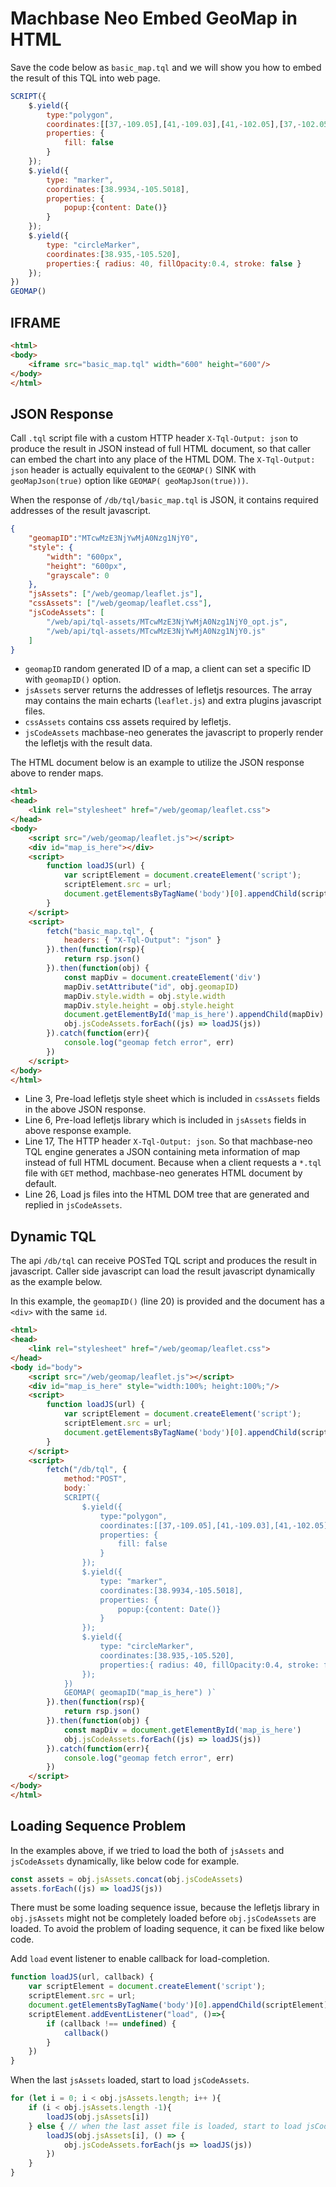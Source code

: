 # Machbase Neo Embed GeoMap in HTML

Save the code below as `basic_map.tql` and we will show you how to embed the result of this TQL into web page.

```js
SCRIPT({
    $.yield({
        type:"polygon",
        coordinates:[[37,-109.05],[41,-109.03],[41,-102.05],[37,-102.05]],
        properties: {
            fill: false
        }
    });
    $.yield({
        type: "marker",
        coordinates:[38.9934,-105.5018],
        properties: {
            popup:{content: Date()}
        }
    });
    $.yield({
        type: "circleMarker",
        coordinates:[38.935,-105.520],
        properties:{ radius: 40, fillOpacity:0.4, stroke: false }
    });
})
GEOMAP()
```

## IFRAME

```html
<html>
<body>
    <iframe src="basic_map.tql" width="600" height="600"/>
</body>
</html>
```

## JSON Response

Call `.tql` script file with a custom HTTP header `X-Tql-Output: json` to produce the result in JSON instead of full HTML document, so that caller can embed the chart into any place of the HTML DOM. The `X-Tql-Output: json` header is actually equivalent to the `GEOMAP()` SINK with `geoMapJson(true)` option like `GEOMAP( geoMapJson(true)))`.

When the response of `/db/tql/basic_map.tql` is JSON, it contains required addresses of the result javascript.

```json
{
    "geomapID":"MTcwMzE3NjYwMjA0Nzg1NjY0",
    "style": {
        "width": "600px",
        "height": "600px",
        "grayscale": 0
    },
    "jsAssets": ["/web/geomap/leaflet.js"],
    "cssAssets": ["/web/geomap/leaflet.css"],
	"jsCodeAssets": [
        "/web/api/tql-assets/MTcwMzE3NjYwMjA0Nzg1NjY0_opt.js",
        "/web/api/tql-assets/MTcwMzE3NjYwMjA0Nzg1NjY0.js"
    ]
}
```

- `geomapID` random generated ID of a map, a client can set a specific ID with `geomapID()` option.
- `jsAssets` server returns the addresses of lefletjs resources. The array may contains the main echarts (`leaflet.js`) and extra plugins javascript files.
- `cssAssets` contains css assets required by lefletjs.
- `jsCodeAssets` machbase-neo generates the javascript to properly render the lefletjs with the result data.

The HTML document below is an example to utilize the JSON response above to render maps.

```html
<html>
<head>
    <link rel="stylesheet" href="/web/geomap/leaflet.css">
</head>
<body>
    <script src="/web/geomap/leaflet.js"></script>
    <div id="map_is_here"></div>
    <script>
        function loadJS(url) {
            var scriptElement = document.createElement('script');
            scriptElement.src = url;
            document.getElementsByTagName('body')[0].appendChild(scriptElement);
        }
    </script>
    <script>
        fetch("basic_map.tql", {
            headers: { "X-Tql-Output": "json" }
        }).then(function(rsp){
            return rsp.json()
        }).then(function(obj) {
            const mapDiv = document.createElement('div')
            mapDiv.setAttribute("id", obj.geomapID)
            mapDiv.style.width = obj.style.width
            mapDiv.style.height = obj.style.height
            document.getElementById('map_is_here').appendChild(mapDiv)
            obj.jsCodeAssets.forEach((js) => loadJS(js))
        }).catch(function(err){
            console.log("geomap fetch error", err)
        })
    </script>
</body>
</html>
```

- Line 3, Pre-load lefletjs style sheet which is included in `cssAssets` fields in the above JSON response.
- Line 6, Pre-load lefletjs library which is included in `jsAssets` fields in above response example.
- Line 17, The HTTP header `X-Tql-Output: json`. So that machbase-neo TQL engine generates a JSON containing meta information of map instead of full HTML document. Because when a client requests a `*.tql` file with `GET` method, machbase-neo generates HTML document by default.
- Line 26, Load js files into the HTML DOM tree that are generated and replied in `jsCodeAssets`.

## Dynamic TQL

The api `/db/tql` can receive POSTed TQL script and produces the result in javascript. Caller side javascript can load the result javascript dynamically as the example below.

In this example, the `geomapID()` (line 20) is provided and the document has a `<div>` with the same `id`.

```html
<html>
<head>
    <link rel="stylesheet" href="/web/geomap/leaflet.css">
</head>
<body id="body">
    <script src="/web/geomap/leaflet.js"></script>
    <div id="map_is_here" style="width:100%; height:100%;"/>
    <script>
        function loadJS(url) {
            var scriptElement = document.createElement('script');
            scriptElement.src = url;
            document.getElementsByTagName('body')[0].appendChild(scriptElement);
        }
    </script>
    <script>
        fetch("/db/tql", {
            method:"POST", 
            body:`
            SCRIPT({
                $.yield({
                    type:"polygon",
                    coordinates:[[37,-109.05],[41,-109.03],[41,-102.05],[37,-102.05]],
                    properties: {
                        fill: false
                    }
                });
                $.yield({
                    type: "marker",
                    coordinates:[38.9934,-105.5018],
                    properties: {
                        popup:{content: Date()}
                    }
                });
                $.yield({
                    type: "circleMarker",
                    coordinates:[38.935,-105.520],
                    properties:{ radius: 40, fillOpacity:0.4, stroke: false }
                });
            })
            GEOMAP( geomapID("map_is_here") )`
        }).then(function(rsp){
            return rsp.json()
        }).then(function(obj) {
            const mapDiv = document.getElementById('map_is_here')
            obj.jsCodeAssets.forEach((js) => loadJS(js))
        }).catch(function(err){
            console.log("geomap fetch error", err)
        })
    </script>
</body>
</html>
```

## Loading Sequence Problem

In the examples above, if we tried to load the both of `jsAssets` and `jsCodeAssets` dynamically, like below code for example.

```js
const assets = obj.jsAssets.concat(obj.jsCodeAssets)
assets.forEach((js) => loadJS(js))
```

There must be some loading sequence issue, because the lefletjs library in `obj.jsAssets` might not be completely loaded before `obj.jsCodeAssets` are loaded. To avoid the problem of loading sequence, it can be fixed like below code.

Add `load` event listener to enable callback for load-completion.

```js
function loadJS(url, callback) {
    var scriptElement = document.createElement('script');
    scriptElement.src = url;
    document.getElementsByTagName('body')[0].appendChild(scriptElement);
    scriptElement.addEventListener("load", ()=>{
        if (callback !== undefined) {
            callback()
        }
    })
}
```

When the last `jsAssets` loaded, start to load `jsCodeAssets`.

```js
for (let i = 0; i < obj.jsAssets.length; i++ ){
    if (i < obj.jsAssets.length -1){ 
        loadJS(obj.jsAssets[i])
    } else { // when the last asset file is loaded, start to load jsCodeAssets
        loadJS(obj.jsAssets[i], () => {
            obj.jsCodeAssets.forEach(js => loadJS(js)) 
        })
    }
}
```